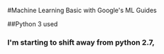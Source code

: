 #Machine Learning Basic with Google's ML Guides

##Python 3 used
### I'm starting to shift away from python 2.7, 
